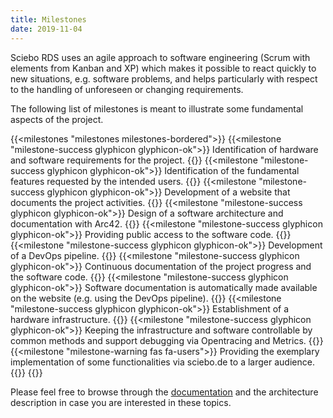 ```yaml
---
title: Milestones
date: 2019-11-04
---
```


Sciebo RDS uses an agile approach to software engineering (Scrum with elements from Kanban and XP) which makes it possible to react quickly to new situations, e.g. software problems, and helps particularly with respect to the handling of unforeseen or changing requirements. 

<!--more-->

The following list of milestones is meant to illustrate some fundamental aspects of the project.

{{<milestones "milestones milestones-bordered">}}
  {{<milestone "milestone-success glyphicon glyphicon-ok">}}
    Identification of hardware and software requirements for the project.
  {{</milestone>}}
  {{<milestone "milestone-success glyphicon glyphicon-ok">}}
    Identification of the fundamental features requested by the intended users.
  {{</milestone>}}
  {{<milestone "milestone-success glyphicon glyphicon-ok">}}
    Development of a website that documents the project activities.
  {{</milestone>}}
  {{<milestone "milestone-success glyphicon glyphicon-ok">}}
    Design of a software architecture and documentation with Arc42.
  {{</milestone>}}
  {{<milestone "milestone-success glyphicon glyphicon-ok">}}
    Providing public access to the software code.
  {{</milestone>}}
  {{<milestone "milestone-success glyphicon glyphicon-ok">}}
    Development of a DevOps pipeline.
  {{</milestone>}}
  {{<milestone "milestone-success glyphicon glyphicon-ok">}}
    Continuous documentation of the project progress and the software code.
  {{</milestone>}}
  {{<milestone "milestone-success glyphicon glyphicon-ok">}}
    Software documentation is automatically made available on the website (e.g. using the DevOps pipeline).
  {{</milestone>}}
  {{<milestone "milestone-success glyphicon glyphicon-ok">}}
    Establishment of a hardware infrastructure.
  {{</milestone>}}
  {{<milestone "milestone-success glyphicon glyphicon-ok">}}
    Keeping the infrastructure and software controllable by common methods and support debugging via Opentracing and Metrics.
  {{</milestone>}}
  {{<milestone "milestone-warning fas fa-users">}}
    Providing the exemplary implementation of some functionalities via sciebo.de to a larger audience.
  {{</milestone>}}
{{</milestones>}}

Please feel free to browse through the [documentation](/doc/) and the architecture description in case you are interested in these topics.